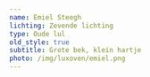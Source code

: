```yaml
---
name: Emiel Steegh
lichting: Zevende lichting
type: Oude lul
old_style: true
subtitle: Grote bek, klein hartje
photo: /img/luxoven/emiel.png
---
```

